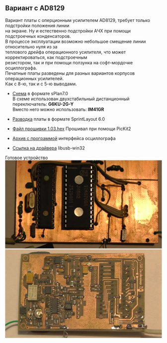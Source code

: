 ## Вариант с AD8129

Вариант платы с оперционным усилителем AD8129, требует только подстройки положения линии  
на экране. Ну и естественно подстройки АЧХ при помощи подстроечных конденсаторов.  
В процессе эксплуатации возможно небольшое смещение линии относительно нуля из за  
теплового дрейфа операционного усилителя, что может корректироваться, как подстроечным  
резистором, так и при помощи ползунка на софт-мордочке осциллографа.  
Печатные платы разведены для разных вариантов корпусов операционных усилителей.  
Как с 8-ю, так и с 5-ю выводами.  

* [Схема][Scheme] в формате sPlan7.0  
В схеме использован двухстабильный дистанционный переключатель: __G6KU-2G-Y__  
Вместо него можно использовать: __IM41GR__  

* [Разводка][Lay] платы в формате SprintLayout 6.0
* [Файл прошивки 1.03.hex][FirmWare]
Прошивал при помощи PicKit2  
* [Архив с программой][Soft] интерфейса осциллографа
* [Ссылка на драйвера][Driver] libusb-win32

Готовое устройство  
![picT][PicT]
![picB][PicB]



[Scheme]:Screens/AD8129_AD8065_SOIC8.spl7
[picT]:Screens/Top.JPG
[picB]:Screens/Back.JPG
[Lay]:Screens/AD8065_SOIC8_8129_SMD_G6KUl_SOT23_5.lay
[FirmWare]:Screens/usb-oscope_v1.03.hex
[Soft]:Screens/Soft.rar
[Driver]:https://sourceforge.net/projects/libusb-win32/
